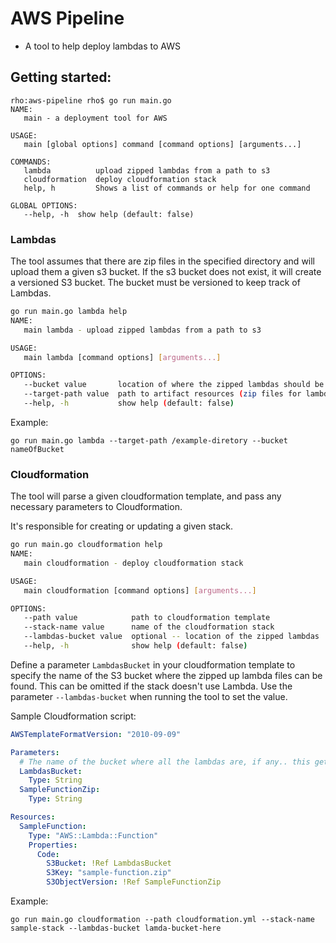 # AWS Pipeline
* A tool to help deploy lambdas to AWS

## Getting started:


```
rho:aws-pipeline rho$ go run main.go 
NAME:
   main - a deployment tool for AWS

USAGE:
   main [global options] command [command options] [arguments...]

COMMANDS:
   lambda          upload zipped lambdas from a path to s3
   cloudformation  deploy cloudformation stack
   help, h         Shows a list of commands or help for one command

GLOBAL OPTIONS:
   --help, -h  show help (default: false)
   ```


### Lambdas
The tool assumes that there are zip files in the specified directory and will upload them a given s3 bucket. If the s3 bucket does not exist, it will create a versioned S3 bucket. The bucket must be versioned to keep track of Lambdas.
```bash
go run main.go lambda help
NAME:
   main lambda - upload zipped lambdas from a path to s3

USAGE:
   main lambda [command options] [arguments...]

OPTIONS:
   --bucket value       location of where the zipped lambdas should be stored
   --target-path value  path to artifact resources (zip files for lambdas)
   --help, -h           show help (default: false)
```

Example:
```
go run main.go lambda --target-path /example-diretory --bucket nameOfBucket
```


### Cloudformation
The tool will parse a given cloudformation template, and pass any necessary parameters to Cloudformation.

It's responsible for creating or updating a given stack.
```bash
go run main.go cloudformation help
NAME:
   main cloudformation - deploy cloudformation stack

USAGE:
   main cloudformation [command options] [arguments...]

OPTIONS:
   --path value            path to cloudformation template
   --stack-name value      name of the cloudformation stack
   --lambdas-bucket value  optional -- location of the zipped lambdas
   --help, -h              show help (default: false)
```

Define a parameter `LambdasBucket` in your cloudformation template to specify the name of the S3 bucket where the zipped up lambda files can be found. This can be omitted if the stack doesn't use Lambda. Use the parameter `--lambdas-bucket` when running the tool to set the value.

Sample Cloudformation script:
```yaml
AWSTemplateFormatVersion: "2010-09-09"

Parameters:
  # The name of the bucket where all the lambdas are, if any.. this gets injected from the pipeline tool
  LambdasBucket:
    Type: String
  SampleFunctionZip:
    Type: String

Resources:
  SampleFunction:
    Type: "AWS::Lambda::Function"
    Properties:
      Code:
        S3Bucket: !Ref LambdasBucket
        S3Key: "sample-function.zip"
        S3ObjectVersion: !Ref SampleFunctionZip

```
Example:
```
go run main.go cloudformation --path cloudformation.yml --stack-name sample-stack --lambdas-bucket lamda-bucket-here
```